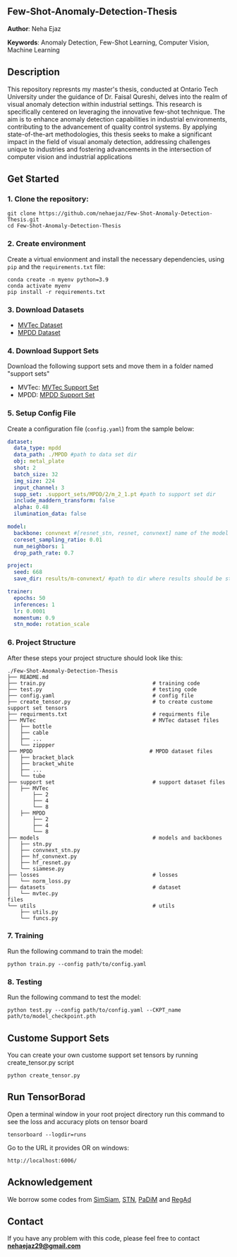## Few-Shot-Anomaly-Detection-Thesis

**Author**: Neha Ejaz

**Keywords**: Anomaly Detection, Few-Shot Learning, Computer Vision, Machine Learning

## Description
This repository represnts my master's thesis, conducted at Ontario Tech University under the guidance of Dr. Faisal Qureshi, delves into the realm of visual anomaly detection within industrial settings. This research is specifically centered on leveraging the innovative few-shot technique. The aim is to enhance anomaly detection capabilities in industrial environments, contributing to the advancement of  quality control systems. By applying state-of-the-art methodologies, this thesis seeks to make a significant impact in the field of visual anomaly detection, addressing challenges unique to industries and fostering advancements in the intersection of computer vision and industrial applications

## Get Started

### 1. Clone the repository:
```
git clone https://github.com/nehaejaz/Few-Shot-Anomaly-Detection-Thesis.git
cd Few-Shot-Anomaly-Detection-Thesis
```

### 2. Create environment
Create a virtual envionment and install the necessary dependencies, using `pip` and the `requirements.txt` file:

```
conda create -n myenv python=3.9
conda activate myenv
pip install -r requirements.txt

```

### 3. Download Datasets
- [MVTec Dataset](https://www.mvtec.com/company/research/datasets/mvtec-ad/downloads)
- [MPDD Dataset](https://github.com/stepanje/MPDD)

### 4. Download Support Sets
Download the following support sets and move them in a folder named "support sets"
- MVTec: [MVTec Support Set](https://drive.google.com/file/d/1AZcc77cmDfkWA8f8cs-j-CUuFFQ7tPoK/view)
- MPDD: [MPDD Support Set](https://drive.google.com/drive/folders/12W0gmljbQU8f8MzO52EQJ_4fv41WZexX?usp=sharing)


### 5. Setup Config File
Create a configuration file (`config.yaml`) from the sample below:

```yaml
dataset:
  data_type: mpdd
  data_path: ./MPDD #path to data set dir
  obj: metal_plate
  shot: 2
  batch_size: 32
  img_size: 224
  input_channel: 3
  supp_set: .support_sets/MPDD/2/m_2_1.pt #path to support set dir
  include_maddern_transform: false
  alpha: 0.48
  ilumination_data: false

model:
  backbone: convnext #[resnet_stn, resnet, convnext] name of the model
  coreset_sampling_ratio: 0.01
  num_neighbors: 1
  drop_path_rate: 0.7

project:
  seed: 668
  save_dir: results/m-convnext/ #path to dir where results should be stored

trainer:
  epochs: 50
  inferences: 1
  lr: 0.0001
  momentum: 0.9
  stn_mode: rotation_scale

```

### 6. Project Structure
After these steps your project structure should look like this:

  ```
  ./Few-Shot-Anomaly-Detection-Thesis
  ├── README.md
  ├── train.py                                  # training code
  ├── test.py                                   # testing code
  ├── config.yaml                               # config file
  ├── create_tensor.py                          # to create custome support set tensors 
  ├── requirments.txt                           # requirments file
  ├── MVTec                                     # MVTec dataset files
  │   ├── bottle
  │   ├── cable
  │   ├── ...                  
  │   └── zippper
  ├── MPDD                                     # MPDD dataset files
  │   ├── bracket_black
  │   ├── bracket_white
  │   ├── ...                  
  │   └── tube
  ├── support set                               # support dataset files
  │   ├── MVTec
  │       ├── 2
  │       ├── 4                 
  │       └── 8
  │   ├── MPDD
  │       ├── 2
  │       ├── 4                 
  │       └── 8                 
  ├── models                                    # models and backbones
  │   ├── stn.py 
  │   ├── convnext_stn.py 
  │   ├── hf_convnext.py 
  │   ├── hf_resnet.py  
  │   └── siamese.py
  ├── losses                                    # losses
  │   └── norm_loss.py  
  ├── datasets                                  # dataset                      
  │   └── mvtec.py
 files                  
  └── utils                                     # utils
      ├── utils.py
      └── funcs.py
  ```

### 7. Training
Run the following command to train the model:

```
python train.py --config path/to/config.yaml

```

### 8. Testing
Run the following command to test the model:


```
python test.py --config path/to/config.yaml --CKPT_name path/to/model_checkpoint.pth

```
## Custome Support Sets
You can create your own custome support set tensors by running create_tensor.py script
```
python create_tensor.py 
```
## Run TensorBorad
Open a terminal window in your root project directory run this command to see the loss and accuracy plots on tensor board

```
tensorboard --logdir=runs
```

Go to the URL it provides OR on windows:

```
http://localhost:6006/

```

## Acknowledgement
We borrow some codes from [SimSiam](https://github.com/facebookresearch/simsiam), [STN](https://github.com/YotYot/CalibrationNet/blob/2446a3bcb7ff4aa1e492adcde62a4b10a33635b4/models/configurable_stn_no_stereo.py), [PaDiM](https://github.com/xiahaifeng1995/PaDiM-Anomaly-Detection-Localization-master) and [RegAd](https://github.com/MediaBrain-SJTU/RegAD)

## Contact
If you have any problem with this code, please feel free to contact **nehaejaz29@gmail.com**



